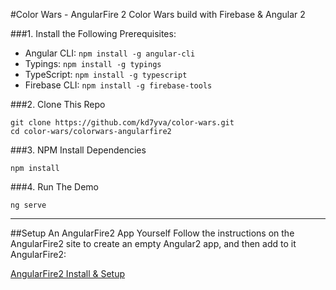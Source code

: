 #Color Wars - AngularFire 2
Color Wars build with Firebase & Angular 2

###1. Install the Following Prerequisites:

* Angular CLI: `npm install -g angular-cli`
* Typings: `npm install -g typings`
* TypeScript: `npm install -g typescript`
* Firebase CLI: `npm install -g firebase-tools`

###2. Clone This Repo
```
git clone https://github.com/kd7yva/color-wars.git
cd color-wars/colorwars-angularfire2
```
###3. NPM Install Dependencies
```
npm install
```
###4. Run The Demo
```
ng serve
```
<hr>

##Setup An AngularFire2 App Yourself
Follow the instructions on the AngularFire2 site to create an empty Angular2 app, and then add to it AngularFire2:

[AngularFire2 Install & Setup](https://github.com/angular/angularfire2/edit/master/docs/1-install-and-setup.md)
